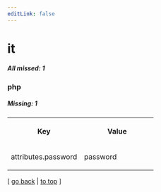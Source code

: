 ```yaml
---
editLink: false
---
```


# it

##### All missed: 1


### php

##### Missing: 1

<table width="100%">
<tr><th width="50%">

Key

</th><th width="50%">

Value

</th></tr>
<tr><td width="50%">

attributes.password

</td><td width="50%">

password

</td></tr>
</table>

[ [go back](../status.md) | [to top](#) ]

